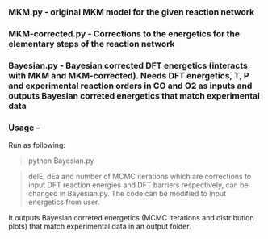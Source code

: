 ### MKM.py - original MKM model for the given reaction network

### MKM-corrected.py - Corrections to the energetics for the elementary steps of the reaction network

### Bayesian.py - Bayesian corrected DFT energetics (interacts with MKM and MKM-corrected). Needs DFT energetics, T, P and experimental reaction orders in CO and O2 as inputs and outputs Bayesian correted energetics that match experimental data

### Usage -
Run as following:
> python Bayesian.py 

> delE, dEa and number of MCMC iterations which are corrections to input DFT reaction energies and DFT barriers respectively, can be changed in Bayesian.py. The code can be modified to input energetics from user.

It outputs Bayesian correted energetics (MCMC iterations and distribution plots) that match experimental data in an output folder.
